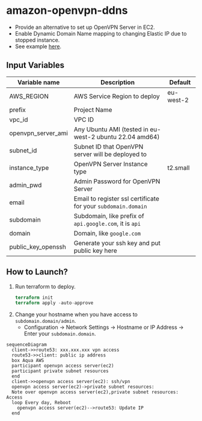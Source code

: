 # amazon-openvpn-ddns
- Provide an alternative to set up OpenVPN Server in EC2.
- Enable Dynamic Domain Name mapping to changing Elastic IP due to stopped instance. 
- See example [here](/example/).

## Input Variables
|Variable name|Description|Default|
|---|---|---|
|AWS_REGION|AWS Service Region to deploy|eu-west-2|
|prefix|Project Name|
|vpc_id|VPC ID|
|openvpn_server_ami|Any Ubuntu AMI (tested in eu-west-2 ubuntu 22.04 amd64)|
|subnet_id|Subnet ID that OpenVPN server will be deployed to|
|instance_type|OpenVPN Server Instance type|t2.small|
|admin_pwd|Admin Password for OpenVPN Server|
|email|Email to register ssl certificate for your `subdomain.domain`|
|subdomain|Subdomain, like prefix of `api.google.com`, it is `api`|
|domain|Domain, like `google.com`|
|public_key_openssh|Generate your ssh key and put public key here|

## How to Launch? 
1. Run terraform to deploy.
    ```terraform
    terraform init
    terraform apply -auto-approve
    ```
2. Change your hostname when you have access to `subdomain.domain/admin`.
    - Configuration -> Network Settings -> Hostname or IP Address -> Enter your `subdomain.domain`.

```mermaid
sequenceDiagram
  client->>route53: xxx.xxx.xxx vpn access
  route53->>client: public ip address
  box Aqua AWS
  participant openvpn access server(ec2)
  participant private subnet resources
  end
  client->>openvpn access server(ec2): ssh/vpn
  openvpn access server(ec2)->private subnet resources: 
  Note over openvpn access server(ec2),private subnet resources: Access
  loop Every day, Reboot
    openvpn access server(ec2)-->route53: Update IP
  end
```
